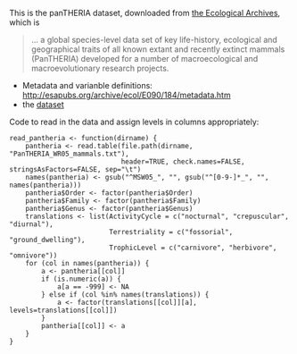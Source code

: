 This is the panTHERIA dataset, downloaded from [the Ecological Archives](http://esapubs.org/archive/ecol/E090/184/metadata.htm),
which is

> ... a global species-level data set of key life-history, ecological and
> geographical traits of all known extant and recently extinct mammals
> (PanTHERIA) developed for a number of macroecological and macroevolutionary
> research projects.

- Metadata and varianble definitions: http://esapubs.org/archive/ecol/E090/184/metadata.htm
- the [dataset](PanTHERIA_WR05_mammals.txt)

Code to read in the data and assign levels in columns appropriately:
```
read_pantheria <- function(dirname) {
    pantheria <- read.table(file.path(dirname, "PanTHERIA_WR05_mammals.txt"),
                            header=TRUE, check.names=FALSE, stringsAsFactors=FALSE, sep="\t")
    names(pantheria) <- gsub("^MSW05_", "", gsub("^[0-9-]*_", "", names(pantheria)))
    pantheria$Order <- factor(pantheria$Order)
    pantheria$Family <- factor(pantheria$Family)
    pantheria$Genus <- factor(pantheria$Genus)
    translations <- list(ActivityCycle = c("nocturnal", "crepuscular", "diurnal"),
                         Terrestriality = c("fossorial", "ground_dwelling"),
                         TrophicLevel = c("carnivore", "herbivore", "omnivore"))
    for (col in names(pantheria)) {
        a <- pantheria[[col]]
        if (is.numeric(a)) {
            a[a == -999] <- NA
        } else if (col %in% names(translations)) {
            a <- factor(translations[[col]][a], levels=translations[[col]])
        }
        pantheria[[col]] <- a
    }
}
```
